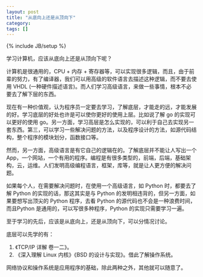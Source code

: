 ```yaml
---
layout: post
title: "从底向上还是从顶向下"
category: 
tags: []
---
```

{% include JB/setup %}

学习计算机，应该从底向上还是从顶向下呢？

计算机是很通用的，CPU + 内存 + 寄存器等，可以实现很多逻辑，而且，由于前辈的努力，有了编译器，我们可以用高级的软件语言去描述这种逻辑，而不要去使用 VHDL (一种硬件描述语言)。而人们学习高级语言，来做一些事情，根本不必要去了解下层的东西。

现在有一种价值观，认为程序员一定要去学习，了解底层，才能走的远，才能发展的好。学习底层的好处也许是可以使你更好的使用上层。比如说了解 go 的实现可以更好的使用 go。另一方面，学习高层是怎么实现的，可以利于自己去实现另一套东西。第三，可以学习一些解决问题的方法，以及程序设计的方法，如源代码结构，整个程序的模块划分，函数接口等。

然而，另一方面，高级语言是有它自己的逻辑在的。了解底层并不能让人写出一个 App，一个网站，一个有用的程序。编程是有很多类型的，前端，后端，基础架构，云，运维。人们发明高级编程语言，框架，库等，就是让人更方便的解决问题。

如果每个人，在需要解决问题时，在使用一个高级语言，如 Python 时，都要去了解 Python 的实现的话，那这其实是与 Python 的发明相违背的，但另一方面，如果要想写出顶尖的 Python 程序，去看 Python 的源代码也不会是一种浪费时间，而且Python 是通用的，可以写很多种程序，Python 的实现只需要学习一遍。

至于学习的先后，应该是从底向上，还是从顶向下，可以分情况讨论。

底层可以先学的有：

1. 《TCP/IP 详解 卷一二》。
2. 《深入理解 Linux 内核》《BSD 的设计与实现》。借此了解操作系统。

网络协议和操作系统是应用程序的基础，除此两种之外，其他就可以随意了。